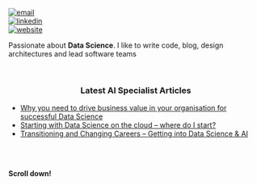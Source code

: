 
[![email](https://img.shields.io/badge/-@jerry.mannings@gmail.com-313131?style=flat-square&labelColor=313131&logo=gmail&logoColor=white&color=313131)](mailto:jerry.mannings@gmail.com)  
[![linkedin](https://img.shields.io/badge/-@jwmannings-313131?style=flat-square&labelColor=313131&logo=LinkedIn&logoColor=white&color=313131)](https://www.linkedin.com/in/oasdasdasdasd/)  
[![website](https://img.shields.io/badge/-@AISpecialist-313131?style=flat-square&labelColor=313131&logo=Python&logoColor=white&color=313131)](aispecialist.ai/)  

Passionate about **Data Science**. I like to write code, blog, design architectures and lead software teams <br>

<br>

<h3 align="center">Latest AI Specialist Articles <a href="https://aispecialist.ai/"></a></h3>


<!-- ARTICLES:START -->
- [Why you need to drive business value in your organisation for successful Data Science](https://aispecialist.ai/2020/09/why-you-need-to-drive-business-value-in-your-organisation-for-successful-data-science/)
- [Starting with Data Science on the cloud – where do I start?](https://aispecialist.ai/2020/04/starting-with-data-science-on-the-cloud-where-do-i-start/)
- [Transitioning and Changing Careers – Getting into Data Science & AI](https://aispecialist.ai/2020/02/transitioning-and-changing-careers-getting-into-data-science-ai/)
<!-- ARTICLES:END -->
<br>
</br>

**Scroll down!**
